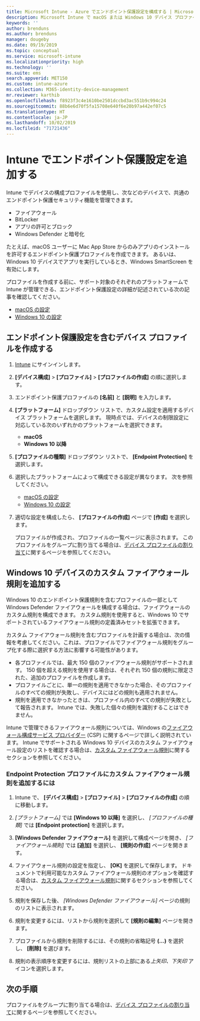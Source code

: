 ```yaml
---
title: Microsoft Intune - Azure でエンドポイント保護設定を構成する | Microsoft Docs
description: Microsoft Intune で macOS または Windows 10 デバイス プロファイルを作成するとき、エンドポイント保護設定を作成します。
keywords: ''
author: brenduns
ms.author: brenduns
manager: dougeby
ms.date: 09/19/2019
ms.topic: conceptual
ms.service: microsoft-intune
ms.localizationpriority: high
ms.technology: ''
ms.suite: ems
search.appverid: MET150
ms.custom: intune-azure
ms.collection: M365-identity-device-management
mr.reviewer: karthib
ms.openlocfilehash: f8923f3c4e1610be2501dccbd3ac551b9c994c24
ms.sourcegitcommit: 88b6e6d70f5fa15708e640f6e20b97a442ef07c5
ms.translationtype: HT
ms.contentlocale: ja-JP
ms.lasthandoff: 10/02/2019
ms.locfileid: "71721436"
---
```

# <a name="add-endpoint-protection-settings-in-intune"></a>Intune でエンドポイント保護設定を追加する  

Intune でデバイスの構成プロファイルを使用し、次などのデバイスで、共通のエンドポイント保護セキュリティ機能を管理できます。  
- ファイアウォール   
- BitLocker  
- アプリの許可とブロック  
- Windows Defender と暗号化  

たとえば、macOS ユーザーに Mac App Store からのみアプリのインストールを許可するエンドポイント保護プロファイルを作成できます。 あるいは、Windows 10 デバイスでアプリを実行しているとき、Windows SmartScreen を有効にします。  

プロファイルを作成する前に、サポート対象のそれぞれのプラットフォームで Intune が管理できる、エンドポイント保護設定の詳細が記述されている次の記事を確認してください。  
   - [macOS の設定](endpoint-protection-macos.md)  
   - [Windows 10 の設定](endpoint-protection-windows-10.md)  

## <a name="create-a-device-profile-containing-endpoint-protection-settings"></a>エンドポイント保護設定を含むデバイス プロファイルを作成する  

1. [Intune](https://go.microsoft.com/fwlink/?linkid=2090973) にサインインします。  
3. **[デバイス構成]**  >  **[プロファイル]**  >  **[プロファイルの作成]** の順に選択します。  
4. エンドポイント保護プロファイルの **[名前]** と **[説明]** を入力します。  
5. **[プラットフォーム]** ドロップダウン リストで、カスタム設定を適用するデバイス プラットフォームを選択します。 現時点では、デバイスの制限設定に対応している次のいずれかのプラットフォームを選択できます。  
   - **macOS**  
   - **Windows 10 以降**  
6. **[プロファイルの種類]** ドロップダウン リストで、 **[Endpoint Protection]** を選択します。  
7. 選択したプラットフォームによって構成できる設定が異なります。 次を参照してください。  
   - [macOS の設定](endpoint-protection-macos.md)  
   - [Windows 10 の設定](endpoint-protection-windows-10.md)  

8. 適切な設定を構成したら、 **[プロファイルの作成]** ページで **[作成]** を選択します。  

   プロファイルが作成され、プロファイルの一覧ページに表示されます。 このプロファイルをグループに割り当てる場合は、[デバイス プロファイルの割り当て](../configuration/device-profile-assign.md)に関するページを参照してください。  

## <a name="add-custom-firewall-rules-for-windows-10-devices"></a>Windows 10 デバイスのカスタム ファイアウォール規則を追加する  

Windows 10 のエンドポイント保護規則を含むプロファイルの一部として Windows Defender ファイアウォールを構成する場合は、ファイアウォールのカスタム規則を構成できます。 カスタム規則を使用すると、Windows 10 でサポートされているファイアウォール規則の定義済みセットを拡張できます。  

カスタム ファイアウォール規則を含むプロファイルを計画する場合は、次の情報を考慮してください。これは、プロファイルでファイアウォール規則をグループ化する際に選択する方法に影響する可能性があります。  
- 各プロファイルでは、最大 150 個のファイアウォール規則がサポートされます。 150 個を超える規則を使用する場合は、それぞれ 150 個の規則に限定された、追加のプロファイルを作成します。  
- プロファイルごとに、単一の規則を適用できなかった場合、そのプロファイルのすべての規則が失敗し、デバイスにはどの規則も適用されません。  
- 規則を適用できなかったときは、プロファイル内のすべての規則が失敗として報告されます。 Intune では、失敗した個々の規則を識別することはできません。  

Intune で管理できるファイアウォール規則については、Windows の[ファイアウォール構成サービス プロバイダー]( https://docs.microsoft.com/windows/client-management/mdm/firewall-csp) (CSP) に関するページで詳しく説明されています。 Intune でサポートされる Windows 10 デバイスのカスタム ファイアウォール設定のリストを確認する場合は、[カスタム ファイアウォール規則](endpoint-protection-windows-10.md#firewall-rules)に関するセクションを参照してください。  

### <a name="to-add-custom-firewall-rules-to-an-endpoint-protection-profile"></a>Endpoint Protection プロファイルにカスタム ファイアウォール規則を追加するには  

1. Intune で、 **[デバイス構成]**  >  **[プロファイル]**  >  **[プロファイルの作成]** の順に移動します。  

2. *[プラットフォーム]* では **[Windows 10 以降]** を選択し、 *[プロファイルの種類]* では **[Endpoint protection]** を選択します。  

3. **[Windows Defender ファイアウォール]** を選択して構成ページを開き、 *[ファイアウォール規則]* では **[追加]** を選択し、 **[規則の作成]** ページを開きます。  

4. ファイアウォール規則の設定を指定し、 **[OK]** を選択して保存します。 ドキュメントで利用可能なカスタム ファイアウォール規則のオプションを確認する場合は、[カスタム ファイアウォール規則](endpoint-protection-windows-10.md#firewall-rules)に関するセクションを参照してください。  

5. 規則を保存した後、 *[Windows Defender ファイアウォール]* ページの規則のリストに表示されます。  

6. 規則を変更するには、リストから規則を選択して **[規則の編集]** ページを開きます。  

7. プロファイルから規則を削除するには、その規則の省略記号 **(...)** を選択し、 **[削除]** を選びます。  

8. 規則の表示順序を変更するには、規則リストの上部にある*上矢印、下矢印* アイコンを選択します。  


## <a name="next-steps"></a>次の手順  

プロファイルをグループに割り当てる場合は、[デバイス プロファイルの割り当て](../configuration/device-profile-assign.md)に関するページを参照してください。  
